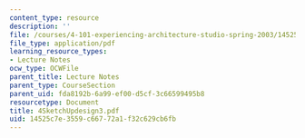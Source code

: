 ```yaml
---
content_type: resource
description: ''
file: /courses/4-101-experiencing-architecture-studio-spring-2003/14525c7e3559c66772a1f32c629cb6fb_4SketchUpdesign3.pdf
file_type: application/pdf
learning_resource_types:
- Lecture Notes
ocw_type: OCWFile
parent_title: Lecture Notes
parent_type: CourseSection
parent_uid: fda8192b-6a99-ef00-d5cf-3c66599495b8
resourcetype: Document
title: 4SketchUpdesign3.pdf
uid: 14525c7e-3559-c667-72a1-f32c629cb6fb
---
```

